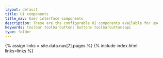 ```yaml
---
layout: default
title: UI components
title_nav: User interface components
description: These are the configurable UI components available for user customization.
keywords: toolbar toolbarbuttons buttons toolbarbuttonsapi
type: folder
---
```


{% assign links = site.data.nav[7].pages %}
{% include index.html links=links %}

